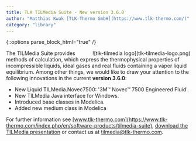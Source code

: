 ```yaml
---
title: TLK TILMedia Suite - New version 3.6.0
author: "Matthias Kwak [TLK-Thermo GmbH](https://www.tlk-thermo.com/)"
category: "library"
---
```


{::options parse_block_html="true" /}

<div style="float: right">
![tlk-tilmedia logo](tlk-tilmedia-logo.png)
</div>

The TILMedia Suite provides methods of calculation, which express the thermophysical properties of incompressible liquids, ideal gases and real fluids containing a vapor liquid equilibrium. Among other things, we would like to draw your attention to the following innovations in the current **version 3.6.0**:
- New Liquid TILMedia.Novec7500: '3M&trade; Novec&trade; 7500 Engineered Fluid'.
- New TILMedia Java interface for Windows.
- Introduced base classes in Modelica.
- Added new medium class in Modelica


For further information see [www.tlk-thermo.com](https://www.tlk-thermo.com/index.php/en/software-products/tilmedia-suite), [download the TILMedia presentation](https://www.tlk-thermo.com/images/tlk/content/presentations/TILMedia_EN_2017_December.pdf) or contact us at [tilmedia@tlk-thermo.com](mailto:tilmedia@tlk-thermo.com).
